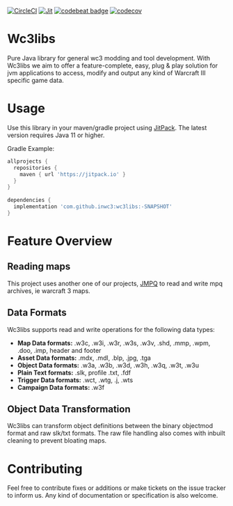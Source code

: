 [![CircleCI](https://circleci.com/gh/inwc3/wc3libs.svg?style=svg)](https://circleci.com/gh/inwc3/wc3libs) [![Jit](https://jitpack.io/v/inwc3/wc3libs.svg)](https://jitpack.io/#inwc3/wc3libs) [![codebeat badge](https://codebeat.co/badges/f622675c-0de7-4dd7-9936-94b1a78a73c0)](https://codebeat.co/projects/github-com-inwc3-wc3libs-master) [![codecov](https://codecov.io/gh/inwc3/wc3libs/branch/master/graph/badge.svg)](https://codecov.io/gh/inwc3/wc3libs)


# Wc3libs

Pure Java library for general wc3 modding and tool development.
With Wc3libs we aim to offer a feature-complete, easy, plug & play solution for jvm applications to access, modify and output any kind of Warcraft III specific game data.

# Usage

Use this library in your maven/gradle project using [JitPack](https://jitpack.io/#inwc3/wc3libs).
The latest version requires Java 11 or higher.

Gradle Example:
```gradle
allprojects {
  repositories {
    maven { url 'https://jitpack.io' }
  }
}
  
dependencies {
  implementation 'com.github.inwc3:wc3libs:-SNAPSHOT'
}
```

# Feature Overview

## Reading maps

This project uses another one of our projects, [JMPQ](https://github.com/inwc3/JMPQ3) to read and write mpq archives, ie warcraft 3 maps.

## Data Formats

Wc3libs supports read and write operations for the following data types:

* **Map Data formats:** .w3c, .w3i, .w3r, .w3s, .w3v, .shd, .mmp, .wpm, .doo, .imp, header and footer
* **Asset Data formats:** .mdx, .mdl, .blp, .jpg, .tga
* **Object Data formats:** .w3a, .w3b, .w3d, .w3h, .w3q, .w3t, .w3u 
* **Plain Text formats:** .slk, profile .txt, .fdf
* **Trigger Data formats:** .wct, .wtg, .j, .wts
* **Campaign Data formats:** .w3f

## Object Data Transformation

Wc3libs can transform object definitions between the binary objectmod format and raw slk/txt formats.
The raw file handling also comes with inbuilt cleaning to prevent bloating maps.

# Contributing

Feel free to contribute fixes or additions or make tickets on the issue tracker to inform us. Any kind of documentation or specification is also welcome.

